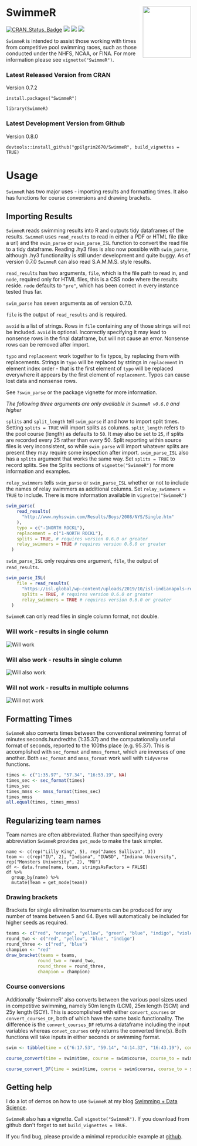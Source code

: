 
# SwimmeR <img src="inst/logos/hex_logo.png" width="131px" height="140px" align="right" style="padding-left:10px;background-color:white;" />

[![CRAN_Status_Badge](http://www.r-pkg.org/badges/version/SwimmeR?color=blue)](https://cran.r-project.org/package=SwimmeR)
[![](http://cranlogs.r-pkg.org/badges/grand-total/SwimmeR?color=blue)](https://cran.r-project.org/package=SwimmeR)
[![](http://cranlogs.r-pkg.org/badges/SwimmeR?color=blue)](https://cran.r-project.org/package=SwimmeR)
[![](http://cranlogs.r-pkg.org/badges/last-week/SwimmeR?color=blue)](https://cran.r-project.org/package=SwimmeR)

`SwimmeR` is intended to assist those working with times from competitive pool swimming races, such as those conducted under the NHFS, NCAA, or FINA.  For more information please see `vignette("SwimmeR")`.

### Latest Released Version from CRAN

Version 0.7.2

`install.packages("SwimmeR")`

`library(SwimmeR)`

### Latest Development Version from Github

Version 0.8.0

`devtools::install_github("gpilgrim2670/SwimmeR", build_vignettes = TRUE)`

# Usage

`SwimmeR` has two major uses - importing results and formatting times.  It also has functions for course conversions and drawing brackets.

## Importing Results

`SwimmeR` reads swimming results into R and outputs tidy dataframes of the results.  `SwimmeR` uses `read_results` to read in either a PDF or HTML file (like a url) and the `swim_parse` or `swim_parse_ISL` function to convert the read file to a tidy dataframe.  Reading .hy3 files is also now possible with `swim_parse`, although .hy3 functionality is still under development and quite buggy.  As of version 0.7.0 `SwimmeR` can also read S.A.M.M.S. style results.

`read_results` has two arguments, `file`, which is the file path to read in, and `node`, required only for HTML files, this is a CSS node where the results reside.  `node` defaults to `"pre"`, which has been correct in every instance tested thus far.

`swim_parse` has seven arguments as of version 0.7.0.

`file` is the output of `read_results` and is required.

`avoid` is a list of strings.  Rows in `file` containing any of those strings will not be included.  `avoid` is optional.  Incorrectly specifying it may lead to nonsense rows in the final dataframe, but will not cause an error.  Nonsense rows can be removed after import.  

`typo` and `replacement` work together to fix typos, by replacing them with replacements.  Strings in `typo` will be replaced by strings in `replacement` in element index order - that is the first element of `typo` will be replaced everywhere it appears by the first element of `replacement`.  Typos can cause lost data and nonsense rows.

See `?swim_parse` or the package vignette for more information.

*The following three arguments are only available in `SwimmeR v0.6.0` and higher*

`splits` and `split_length` tell `swim_parse` if and how to import split times.  Setting `splits = TRUE` will import splits as columns.  `split_length` refers to the pool course (length) as defaults to `50`.  It may also be set to `25`, if splits are recorded every 25 rather than every 50.  Split reporting within source files is very inconsistent, so while `swim_parse` will import whatever splits are present they may require some inspection after import.
`swim_parse_ISL` also has a `splits` argument that works the same way.  Set `splits = TRUE` to record splits.
See the Splits sections of `vignette("SwimmeR")` for more information and examples.  

`relay_swimmers` tells `swim_parse` or `swim_parse_ISL` whether or not to include the names of relay swimmers as additional columns.  Set `relay_swimmers = TRUE` to include.  There is more information available in `vignette("SwimmeR")`

```r
swim_parse(
    read_results(
      "http://www.nyhsswim.com/Results/Boys/2008/NYS/Single.htm"
    ),
    typo = c("-1NORTH ROCKL"),
    replacement = c("1-NORTH ROCKL"),
    splits = TRUE, # requires version 0.6.0 or greater
    relay_swimmers = TRUE # requires version 0.6.0 or greater
  )
```

`swim_parse_ISL` only requires one argument, `file`, the output of `read_results`.

```r
swim_parse_ISL(
    file = read_results(
      "https://isl.global/wp-content/uploads/2019/10/isl-indianapols-results-day-2-2.pdf"),
      splits = TRUE, # requires version 0.6.0 or greater
      relay_swimmers = TRUE # requires version 0.6.0 or greater
  )
```

`SwimmeR` can only read files in single column format, not double.

### Will work - results in single column
![Will work](inst/extdata/HSEmpireMeet.png)

### Will also work - results in single column
![Will also work](inst/extdata/Texas-Florida-Indiana_image.png)

### Will not work - results in multiple columns
![Will not work](inst/extdata/DoubleColumnPDF.PNG)

## Formatting Times

`SwimmeR` also converts times between the conventional swimming format of minutes:seconds.hundredths (1:35.37) and the computationally useful format of seconds, reported to the 100ths place (e.g. 95.37).  This is accomplished with `sec_format` and `mmss_format`, which are inverses of one another.  Both `sec_format` and `mmss_format` work well with `tidyverse` functions.

```r
times <- c("1:35.97", "57.34", "16:53.19", NA)
times_sec <- sec_format(times)
times_sec
times_mmss <- mmss_format(times_sec)
times_mmss
all.equal(times, times_mmss)
```

## Regularizing team names

Team names are often abbreviated.  Rather than specifying every abbreviation `SwimmeR` provides `get_mode` to make the task simpler.

```
name <- c(rep("Lilly King", 5), rep("James Sullivan", 3))
team <- c(rep("IU", 2), "Indiana", "IUWSD", "Indiana University", rep("Monsters University", 2), "MU")
df <- data.frame(name, team, stringsAsFactors = FALSE)
df %>% 
  group_by(name) %>% 
  mutate(Team = get_mode(team))
```

### Drawing brackets

Brackets for single elimination tournaments can be produced for any number of teams between 5 and 64.  Byes will automatically be included for higher seeds as required.

```r
teams <- c("red", "orange", "yellow", "green", "blue", "indigo", "violet")
round_two <- c("red", "yellow", "blue", "indigo")
round_three <- c("red", "blue")
champion <- "red"
draw_bracket(teams = teams,
            round_two = round_two,
            round_three = round_three,
            champion = champion)
```

### Course conversions

Additionally 'SwimmeR' also converts between the various pool sizes used in competitive swimming, namely 50m length (LCM), 25m length (SCM) and 25y length (SCY).  This is accomplished with either `convert_courses` or `convert_courses_DF`, both of which have the same basic functionality.  The difference is the `convert_courses_DF` returns a dataframe including the input variables whereas `convet_courses` only returns the converted time(s).  Both functions will take inputs in either seconds or swimming format.

```r
swim <- tibble(time = c("6:17.53", "59.14", "4:14.32", "16:43.19"), course = c("LCM", "LCM", "SCY", "SCM"), course_to = c("SCY", "SCY", "SCM", "LCM"), event = c("400 Free", "100 Fly", "400 IM", "1650 Free"))

course_convert(time = swim$time, course = swim$course, course_to = swim$course_to, event = swim$event)

course_convert_DF(time = swim$time, course = swim$course, course_to = swim$course_to, event = swim$event)
```

## Getting help

I do a lot of demos on how to use `SwimmeR` at my blog [Swimming + Data Science](https://pilgrim.netlify.app/).

`SwimmeR` also has a vignette.  Call `vignette("SwimmeR")`.  If you download from github don't forget to set `build_vignettes = TRUE`.

If you find bug, please provide a minimal reproducible example at [github](https://github.com/gpilgrim2670/SwimmeR).
